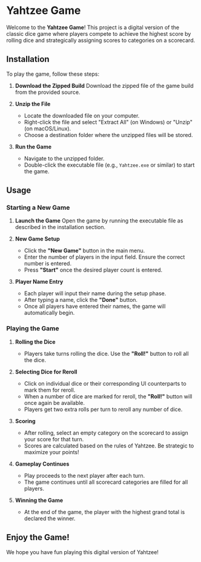 # Yahtzee Game

Welcome to the **Yahtzee Game**! This project is a digital version of the classic dice game where players compete to achieve the highest score by rolling dice and strategically assigning scores to categories on a scorecard.

## Installation

To play the game, follow these steps:

1. **Download the Zipped Build**
   Download the zipped file of the game build from the provided source.

2. **Unzip the File**
   - Locate the downloaded file on your computer.
   - Right-click the file and select "Extract All" (on Windows) or "Unzip" (on macOS/Linux).
   - Choose a destination folder where the unzipped files will be stored.

3. **Run the Game**
   - Navigate to the unzipped folder.
   - Double-click the executable file (e.g., `Yahtzee.exe` or similar) to start the game.

## Usage

### Starting a New Game

1. **Launch the Game**
   Open the game by running the executable file as described in the installation section.

2. **New Game Setup**
   - Click the **"New Game"** button in the main menu.
   - Enter the number of players in the input field. Ensure the correct number is entered.
   - Press **"Start"** once the desired player count is entered.

3. **Player Name Entry**
   - Each player will input their name during the setup phase.
   - After typing a name, click the **"Done"** button.
   - Once all players have entered their names, the game will automatically begin.

### Playing the Game

1. **Rolling the Dice**
   - Players take turns rolling the dice. Use the **"Roll!"** button to roll all the dice.

2. **Selecting Dice for Reroll**
   - Click on individual dice or their corresponding UI counterparts to mark them for reroll.
   - When a number of dice are marked for reroll, the **"Roll!"** button will once again be available.
   - Players get two extra rolls per turn to reroll any number of dice.

3. **Scoring**
   - After rolling, select an empty category on the scorecard to assign your score for that turn.
   - Scores are calculated based on the rules of Yahtzee. Be strategic to maximize your points!

4. **Gameplay Continues**
   - Play proceeds to the next player after each turn.
   - The game continues until all scorecard categories are filled for all players.

5. **Winning the Game**
   - At the end of the game, the player with the highest grand total is declared the winner.

## Enjoy the Game!

We hope you have fun playing this digital version of Yahtzee!
